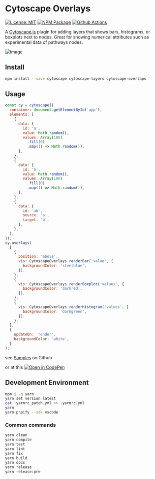 # Cytoscape Overlays

[![License: MIT][mit-image]][mit-url] [![NPM Package][npm-image]][npm-url] [![Github Actions][github-actions-image]][github-actions-url]

A [Cytoscape.js](https://js.cytoscape.org) plugin for adding layers that shows bars, histograms, or boxplots next to nodes.
Great for showing numerical attributes such as experimental data of pathways nodes.

![image](https://user-images.githubusercontent.com/4129778/87724422-be13c580-c7bb-11ea-83a4-28faa99672bc.png)

## Install

```sh
npm install --save cytoscape cytoscape-layers cytoscape-overlaps
```

## Usage

```js
const cy = cytoscape({
  container: document.getElementById('app'),
  elements: [
    {
      data: {
        id: 'a',
        value: Math.random(),
        values: Array(100)
          .fill(0)
          .map(() => Math.random()),
      },
    },
    {
      data: {
        id: 'b',
        value: Math.random(),
        values: Array(100)
          .fill(0)
          .map(() => Math.random()),
      },
    },
    {
      data: {
        id: 'ab',
        source: 'a',
        target: 'b',
      },
    },
  ],
});
cy.overlays(
  [
    {
      position: 'above',
      vis: CytoscapeOverlays.renderBar('value', {
        backgroundColor: 'steelblue',
      }),
    },
    {
      vis: CytoscapeOverlays.renderBoxplot('values', {
        backgroundColor: 'darkred',
      }),
    },
    {
      vis: CytoscapeOverlays.renderHistogram('values', {
        backgroundColor: 'darkgreen',
      }),
    },
  ],
  {
    updateOn: 'render',
    backgroundColor: 'white',
  }
);
```

see [Samples](https://github.com/sgratzl/cytoscape.js-overlaps/tree/master/samples) on Github

or at this [![Open in CodePen][codepen]](https://codepen.io/sgratzl/pen/TODO)

## Development Environment

```sh
npm i -g yarn
yarn set version latest
cat .yarnrc_patch.yml >> .yarnrc.yml
yarn
yarn pnpify --sdk vscode
```

### Common commands

```sh
yarn clean
yarn compile
yarn test
yarn lint
yarn fix
yarn build
yarn docs
yarn release
yarn release:pre
```

[mit-image]: https://img.shields.io/badge/License-MIT-yellow.svg
[mit-url]: https://opensource.org/licenses/MIT
[npm-image]: https://badge.fury.io/js/cytoscape-overlaps.svg
[npm-url]: https://npmjs.org/package/cytoscape-overlaps
[github-actions-image]: https://github.com/sgratzl/cytoscape.js-overlaps/workflows/ci/badge.svg
[github-actions-url]: https://github.com/sgratzl/cytoscape.js-overlaps/actions
[codepen]: https://img.shields.io/badge/CodePen-open-blue?logo=codepen
[codesandbox]: https://img.shields.io/badge/CodeSandbox-open-blue?logo=codesandbox
